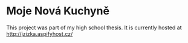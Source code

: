 # Moje Nová Kuchyně

This project was part of my high school thesis.
It is currently hosted at http://jzizka.aspifyhost.cz/
